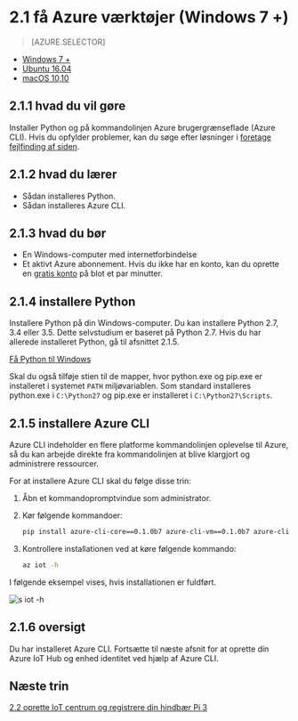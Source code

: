<properties
 pageTitle="Få Azure værktøjer (Windows 7 +) | Microsoft Azure"
 description="Installere Python og Azure kommandolinjen (Azure CLI) på Windows 7 og nyere versioner."
 services="iot-hub"
 documentationCenter=""
 authors="shizn"
 manager="timlt"
 tags=""
 keywords=""/>

<tags
 ms.service="iot-hub"
 ms.devlang="multiple"
 ms.topic="article"
 ms.tgt_pltfrm="na"
 ms.workload="na"
 ms.date="10/21/2016"
 ms.author="xshi"/>

# <a name="21-get-azure-tools-windows-7-"></a>2.1 få Azure værktøjer (Windows 7 +)

> [AZURE.SELECTOR]
- [Windows 7 +](iot-hub-raspberry-pi-kit-node-lesson2-get-azure-tools-win32.md)
- [Ubuntu 16.04](iot-hub-raspberry-pi-kit-node-lesson2-get-azure-tools-ubuntu.md)
- [macOS 10,10](iot-hub-raspberry-pi-kit-node-lesson2-get-azure-tools-mac.md)

## <a name="211-what-you-will-do"></a>2.1.1 hvad du vil gøre

Installer Python og på kommandolinjen Azure brugergrænseflade (Azure CLI). Hvis du opfylder problemer, kan du søge efter løsninger i [foretage fejlfinding af siden](iot-hub-raspberry-pi-kit-node-troubleshooting.md).

## <a name="212-what-you-will-learn"></a>2.1.2 hvad du lærer

- Sådan installeres Python.
- Sådan installeres Azure CLI.

## <a name="213-what-you-need"></a>2.1.3 hvad du bør

- En Windows-computer med internetforbindelse
- Et aktivt Azure abonnement. Hvis du ikke har en konto, kan du oprette en [gratis konto](https://azure.microsoft.com/free/) på blot et par minutter.

## <a name="214-install-python"></a>2.1.4 installere Python

Installere Python på din Windows-computer. Du kan installere Python 2.7, 3.4 eller 3.5. Dette selvstudium er baseret på Python 2.7. Hvis du har allerede installeret Python, gå til afsnittet 2.1.5.

[Få Python til Windows](https://www.python.org/downloads/)

Skal du også tilføje stien til de mapper, hvor python.exe og pip.exe er installeret i systemet `PATH` miljøvariablen. Som standard installeres python.exe i `C:\Python27` og pip.exe er installeret i `C:\Python27\Scripts`.

## <a name="215-install-the-azure-cli"></a>2.1.5 installere Azure CLI

Azure CLI indeholder en flere platforme kommandolinjen oplevelse til Azure, så du kan arbejde direkte fra kommandolinjen at blive klargjort og administrere ressourcer.

For at installere Azure CLI skal du følge disse trin:

1. Åbn et kommandopromptvindue som administrator.
2. Kør følgende kommandoer:

    ```bash
    pip install azure-cli-core==0.1.0b7 azure-cli-vm==0.1.0b7 azure-cli-storage==0.1.0b7 azure-cli-role==0.1.0b7 azure-cli-resource==0.1.0b7 azure-cli-profile==0.1.0b7 azure-cli-network==0.1.0b7 azure-cli-iot==0.1.0b7 azure-cli-feedback==0.1.0b7 azure-cli-configure==0.1.0b7 azure-cli-component==0.1.0b7 azure-cli==0.1.0b7
    ```
3. Kontrollere installationen ved at køre følgende kommando:

    ```bash
    az iot -h
    ```

I følgende eksempel vises, hvis installationen er fuldført.

![s iot -h](media/iot-hub-raspberry-pi-lessons/lesson2/az_iot_help_win.png)

## <a name="216-summary"></a>2.1.6 oversigt

Du har installeret Azure CLI. Fortsætte til næste afsnit for at oprette din Azure IoT Hub og enhed identitet ved hjælp af Azure CLI.

## <a name="next-steps"></a>Næste trin

[2.2 oprette IoT centrum og registrere din hindbær Pi 3](iot-hub-raspberry-pi-kit-node-lesson2-prepare-azure-iot-hub.md)
